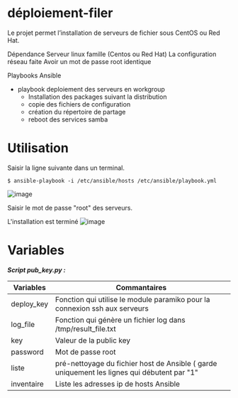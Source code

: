 # déploiement-filer
Le projet permet l’installation de serveurs de fichier sous CentOS ou Red Hat.

Dépendance
Serveur linux famille (Centos ou Red Hat)
La configuration réseau faite
Avoir un mot de passe root identique

Playbooks Ansible
- playbook deploiement des serveurs en workgroup
	- Installation des packages suivant la distribution
	- copie des fichiers de configuration
	- création du répertoire de partage
	- reboot des services samba

# Utilisation
Saisir la ligne suivante dans un terminal.
```console
$ ansible-playbook -i /etc/ansible/hosts /etc/ansible/playbook.yml
```
![image](https://drive.google.com/uc?export=view&id=1mL9pUiIQQLlZWGer43_AbsIygDjDzIgV)

Saisir le mot de passe "root" des serveurs.

L'installation est terminé
![image](https://drive.google.com/uc?export=view&id=17UP8F71K0V68pARHUWs1PQkv9yjDLExf)




# Variables
***Script pub_key.py :***

| Variables  | Commantaires   |
| ------------ | ------------ |
|  deploy_key | Fonction qui utilise le module paramiko pour la connexion ssh aux serveurs  |
| log_file  |Fonction qui génère un fichier log dans /tmp/result_file.txt   |
| key  | Valeur de la public key  |
|  password |Mot de passe root   |
|  liste | pré-nettoyage du fichier host de Ansible ( garde uniquement les lignes qui débutent par "1"  |
|  inventaire | Liste les adresses ip de hosts Ansible  |




